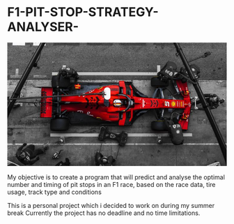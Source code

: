 # F1-PIT-STOP-STRATEGY-ANALYSER-

![F1 PITSTOP](my_images/ferrari_pit2.jpeg)

My objective is to create a program that will predict and analyse the optimal number and timing of pit stops in an F1 race, based on the race data, tire usage, track type and conditions 

This is a personal project which i decided to work on during my summer break
Currently the project has no deadline and no time limitations. 